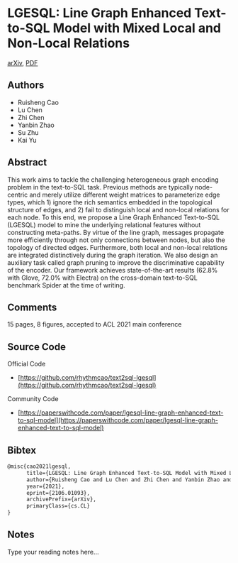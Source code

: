 
# LGESQL: Line Graph Enhanced Text-to-SQL Model with Mixed Local and Non-Local Relations

[arXiv](https://arxiv.org/abs/2106.01093), [PDF](https://arxiv.org/pdf/2106.01093.pdf)

## Authors

- Ruisheng Cao
- Lu Chen
- Zhi Chen
- Yanbin Zhao
- Su Zhu
- Kai Yu

## Abstract

This work aims to tackle the challenging heterogeneous graph encoding problem in the text-to-SQL task. Previous methods are typically node-centric and merely utilize different weight matrices to parameterize edge types, which 1) ignore the rich semantics embedded in the topological structure of edges, and 2) fail to distinguish local and non-local relations for each node. To this end, we propose a Line Graph Enhanced Text-to-SQL (LGESQL) model to mine the underlying relational features without constructing meta-paths. By virtue of the line graph, messages propagate more efficiently through not only connections between nodes, but also the topology of directed edges. Furthermore, both local and non-local relations are integrated distinctively during the graph iteration. We also design an auxiliary task called graph pruning to improve the discriminative capability of the encoder. Our framework achieves state-of-the-art results (62.8% with Glove, 72.0% with Electra) on the cross-domain text-to-SQL benchmark Spider at the time of writing.

## Comments

15 pages, 8 figures, accepted to ACL 2021 main conference

## Source Code

Official Code

- [https://github.com/rhythmcao/text2sql-lgesql](https://github.com/rhythmcao/text2sql-lgesql)

Community Code

- [https://paperswithcode.com/paper/lgesql-line-graph-enhanced-text-to-sql-model](https://paperswithcode.com/paper/lgesql-line-graph-enhanced-text-to-sql-model)

## Bibtex

```tex
@misc{cao2021lgesql,
      title={LGESQL: Line Graph Enhanced Text-to-SQL Model with Mixed Local and Non-Local Relations}, 
      author={Ruisheng Cao and Lu Chen and Zhi Chen and Yanbin Zhao and Su Zhu and Kai Yu},
      year={2021},
      eprint={2106.01093},
      archivePrefix={arXiv},
      primaryClass={cs.CL}
}
```

## Notes

Type your reading notes here...

